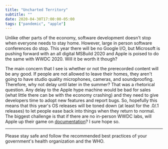 ```yaml
---
title: "Uncharted Territory"
subtitle: ""
date: 2020-04-30T17:00:00-05:00
tags: ["pandemic", "apple"]
---
```


Unlike other parts of the economy, software development doesn't stop when everyone needs to stay home. However, large in person software conferences do stop. This year there will be no Google I/O, but Microsoft is pushing forward with an all digital MSBuild 2020 and Apple is poised to do the same with WWDC 2020. Will it be worth it though?

The main concern that I see is whether or not the prerecorded content will be any good. If people are not allowed to leave their homes, they aren't going to have studio quality microphones, cameras, and soundproofing. Therefore, why not delay until later in the summer? That was a rhetorical question. Any delay to the Apple hype machine would be bad for sales (what little there can be with the economy crashing) and they need to give developers time to adopt new features and report bugs. So, hopefully this means that this year's OS releases will be toned down (at least for the .0/.1 releases) to let people ease back into things when they return to normal. The biggest challenge is that if there are no in-person WWDC labs, will Apple up their game on [documentation](https://nooverviewavailable.com/)? I sure hope so.

---

Please stay safe and follow the recommended best practices of your government's health organization and the WHO.
